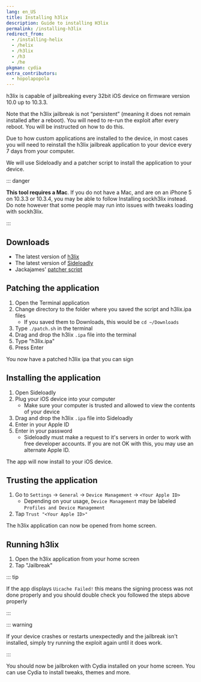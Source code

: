 ```yaml
---
lang: en_US
title: Installing h3lix
description: Guide to installing H3lix
permalink: /installing-h3lix
redirect_from:
  - /installing-helix
  - /helix
  - /h3lix
  - /h3
  - /he
pkgman: cydia
extra_contributors:
  - hopolapopola
---
```


h3lix is capable of jailbreaking every 32bit iOS device on firmware version 10.0 up to 10.3.3.

Note that the h3lix jailbreak is not “persistent” (meaning it does not remain installed after a reboot). You will need to re-run the exploit after every reboot. You will be instructed on how to do this.

Due to how custom applications are installed to the device, in most cases you will need to reinstall the h3lix jailbreak application to your device every 7 days from your computer.

We will use Sideloadly and a patcher script to install the application to your device.

::: danger

**This tool requires a Mac**. If you do not have a Mac, and are on an iPhone 5 on 10.3.3 or 10.3.4, you may be able to follow <router-link to="/installing-sockh3lix">Installing sockh3lix</router-link> instead. Do note however that some people may run into issues with tweaks loading with sockh3lix.

:::

## Downloads

- The latest version of [h3lix](https://h3lix.tihmstar.net/)
- The latest version of [Sideloadly](https://sideloadly.io/)
- Jackajames' [patcher script](https://gist.github.com/jakeajames/b44d8db345769a7149e97f5e155b3d46)

## Patching the application

1. Open the Terminal application
1. Change directory to the folder where you saved the script and h3lix.ipa files
   - If you saved them to Downloads, this would be `cd ~/Downloads`
1. Type `./patch.sh` in the terminal
1. Drag and drop the h3lix `.ipa` file into the terminal
1. Type "h3lix.ipa"
1. Press Enter

You now have a patched h3lix ipa that you can sign

## Installing the application

1. Open Sideloadly
1. Plug your iOS device into your computer
    - Make sure your computer is trusted and allowed to view the contents of your device
1. Drag and drop the h3lix `.ipa` file into Sideloadly
1. Enter in your Apple ID
1. Enter in your password
    - Sideloadly must make a request to it's servers in order to work with free developer accounts. If you are not OK with this, you may use an alternate Apple ID.

The app will now install to your iOS device.

## Trusting the application

1. Go to `Settings` -> `General` -> `Device Management` -> `<Your Apple ID>`
    - Depending on your usage, `Device Management` may be labeled `Profiles and Device Management`
1. Tap `Trust "<Your Apple ID>"`

The h3lix application can now be opened from home screen.

## Running h3lix

1. Open the h3lix application from your home screen
1. Tap "Jailbreak"

::: tip

If the app displays `Uicache Failed!` this means the signing process was not done properly and you should double check you followed the steps above properly

:::

::: warning

If your device crashes or restarts unexpectedly and the jailbreak isn't installed, simply try running the exploit again until it does work.

:::

You should now be jailbroken with Cydia installed on your home screen. You can use Cydia to install <router-link to="/faq/#what-are-tweaks">tweaks</router-link>, themes and more.
